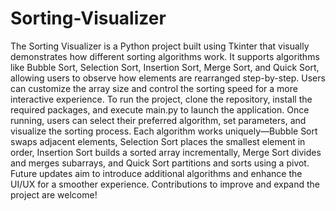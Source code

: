 # Sorting-Visualizer

The Sorting Visualizer is a Python project built using Tkinter that visually demonstrates how different sorting algorithms work. It supports algorithms like Bubble Sort, Selection Sort, Insertion Sort, Merge Sort, and Quick Sort, allowing users to observe how elements are rearranged step-by-step. Users can customize the array size and control the sorting speed for a more interactive experience. To run the project, clone the repository, install the required packages, and execute main.py to launch the application. Once running, users can select their preferred algorithm, set parameters, and visualize the sorting process. Each algorithm works uniquely—Bubble Sort swaps adjacent elements, Selection Sort places the smallest element in order, Insertion Sort builds a sorted array incrementally, Merge Sort divides and merges subarrays, and Quick Sort partitions and sorts using a pivot. Future updates aim to introduce additional algorithms and enhance the UI/UX for a smoother experience. Contributions to improve and expand the project are welcome!

